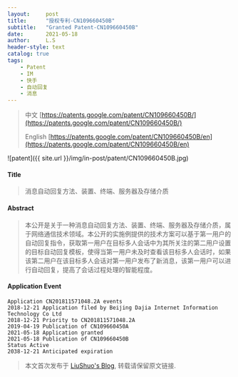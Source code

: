 ```yaml
---
layout:     post
title:      "授权专利-CN109660450B"
subtitle:   "Granted Patent-CN109660450B"
date:       2021-05-18
author:     L.S
header-style: text
catalog: true
tags:
    - Patent
    - IM
    - 快手
    - 自动回复
    - 消息
---
```

> 中文 [https://patents.google.com/patent/CN109660450B/](https://patents.google.com/patent/CN109660450B/)
>
> English [https://patents.google.com/patent/CN109660450B/en](https://patents.google.com/patent/CN109660450B/en)

![patent]({{ site.url }}/img/in-post/patent/CN109660450B.jpg)
#### Title
> 消息自动回复方法、装置、终端、服务器及存储介质













#### Abstract
> 本公开是关于一种消息自动回复方法、装置、终端、服务器及存储介质，属于网络通信技术领域。本公开的实施例提供的技术方案可以基于第一用户的自动回复指令，获取第一用户在目标多人会话中为其所关注的第二用户设置的目标自动回复模板，使得当第一用户未及时查看该目标多人会话时，如果该第二用户在该目标多人会话对第一用户发布了新消息，该第一用户可以进行自动回复，提高了会话过程处理的智能程度。













#### Application Event
```
Application CN201811571048.2A events 
2018-12-21 Application filed by Beijing Dajia Internet Information Technology Co Ltd
2018-12-21 Priority to CN201811571048.2A
2019-04-19 Publication of CN109660450A
2021-05-18 Application granted
2021-05-18 Publication of CN109660450B
Status Active
2038-12-21 Anticipated expiration
```
> 本文首次发布于 [LiuShuo's Blog](https://liushuo.me), 
转载请保留原文链接.
